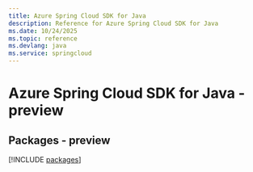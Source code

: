 ```yaml
---
title: Azure Spring Cloud SDK for Java
description: Reference for Azure Spring Cloud SDK for Java
ms.date: 10/24/2025
ms.topic: reference
ms.devlang: java
ms.service: springcloud
---
```

# Azure Spring Cloud SDK for Java - preview
## Packages - preview
[!INCLUDE [packages](spring-cloud-index.md)]